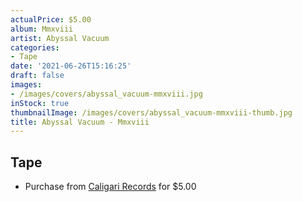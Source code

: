 ```yaml
---
actualPrice: $5.00
album: Mmxviii
artist: Abyssal Vacuum
categories:
- Tape
date: '2021-06-26T15:16:25'
draft: false
images:
- /images/covers/abyssal_vacuum-mmxviii.jpg
inStock: true
thumbnailImage: /images/covers/abyssal_vacuum-mmxviii-thumb.jpg
title: Abyssal Vacuum - Mmxviii
---
```


## Tape
* Purchase from [Caligari Records](https://caligarirecords.storenvy.com/products/28331135-abyssal-vacuum-mmxviii) for $5.00

